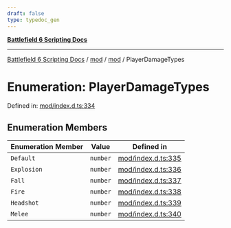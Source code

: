 ```yaml
---
draft: false
type: typedoc_gen
---
```


[**Battlefield 6 Scripting Docs**](../../../_index.md)

***

[Battlefield 6 Scripting Docs](../../../_index.md) / [mod](../../_index.md) / [mod](../_index.md) / PlayerDamageTypes

# Enumeration: PlayerDamageTypes

Defined in: [mod/index.d.ts:334](https://github.com/battlefield-portal-community/portal-docs/blob/ff09b2690670f74de7e97198022e5a97ff1161ff/generators/santiago/mod/index.d.ts#L334)

## Enumeration Members

| Enumeration Member | Value | Defined in |
| ------ | ------ | ------ |
| <a id="default"></a> `Default` | `number` | [mod/index.d.ts:335](https://github.com/battlefield-portal-community/portal-docs/blob/ff09b2690670f74de7e97198022e5a97ff1161ff/generators/santiago/mod/index.d.ts#L335) |
| <a id="explosion"></a> `Explosion` | `number` | [mod/index.d.ts:336](https://github.com/battlefield-portal-community/portal-docs/blob/ff09b2690670f74de7e97198022e5a97ff1161ff/generators/santiago/mod/index.d.ts#L336) |
| <a id="fall"></a> `Fall` | `number` | [mod/index.d.ts:337](https://github.com/battlefield-portal-community/portal-docs/blob/ff09b2690670f74de7e97198022e5a97ff1161ff/generators/santiago/mod/index.d.ts#L337) |
| <a id="fire"></a> `Fire` | `number` | [mod/index.d.ts:338](https://github.com/battlefield-portal-community/portal-docs/blob/ff09b2690670f74de7e97198022e5a97ff1161ff/generators/santiago/mod/index.d.ts#L338) |
| <a id="headshot"></a> `Headshot` | `number` | [mod/index.d.ts:339](https://github.com/battlefield-portal-community/portal-docs/blob/ff09b2690670f74de7e97198022e5a97ff1161ff/generators/santiago/mod/index.d.ts#L339) |
| <a id="melee"></a> `Melee` | `number` | [mod/index.d.ts:340](https://github.com/battlefield-portal-community/portal-docs/blob/ff09b2690670f74de7e97198022e5a97ff1161ff/generators/santiago/mod/index.d.ts#L340) |
